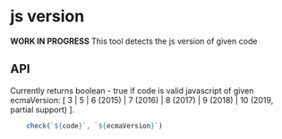 
# js version
**WORK IN PROGRESS**
This tool detects the js version of given code
## API
Currently returns boolean - true if code is valid javascript of given
ecmaVersion: [ 3 | 5 | 6 (2015) | 7 (2016) | 8 (2017) | 9 (2018) | 10 (2019, partial support) ].

```javascript
	check(`${code}`, `${ecmaVersion}`)
```
